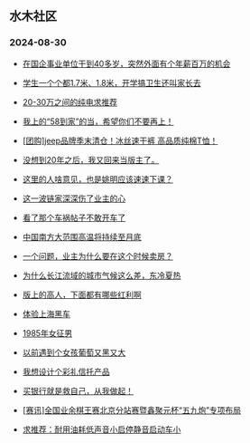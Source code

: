 ## 水木社区 
### 2024-08-30

+ [在国企事业单位干到40多岁，突然外面有个年薪百万的机会](https://www.newsmth.net/nForum/article/WorkingLife/148244)

+ [学生一个个都1.7米、1.8米，开学搞卫生还叫家长去](https://www.newsmth.net/nForum/article/PreUnivEdu/201668)

+ [20-30万之间的纯电求推荐](https://www.newsmth.net/nForum/article/GreenAuto/1658555)

+ [我上的“58到家”的当，希望你们不要再上！](https://www.newsmth.net/nForum/article/FamilyLife/1766832256)

+ [[团购]jeep品牌季末清仓！冰丝速干裤 高品质纯棉T恤！](https://www.newsmth.net/nForum/article/ADAgent_TG/1325014)

+ [没想到20年之后，我又回来当版主了。](https://www.newsmth.net/nForum/article/XiaoZhan/20592)

+ [这里的人啥意见，也是姚明应该速速下课？](https://www.newsmth.net/nForum/article/BasketballForum/4933029)

+ [这一波链家深深伤了业主的心](https://www.newsmth.net/nForum/article/OurEstate/3071859)

+ [看了那个车祸帖子不敢开车了](https://www.newsmth.net/nForum/article/AutoWorld/1944899994)

+ [中国南方大范围高温将持续至月底](https://www.newsmth.net/nForum/article/Geography/594769)

+ [一个问题，业主为什么要在这个时候卖房？](https://www.newsmth.net/nForum/article/OurEstate/3072659)

+ [为什么长江流域的城市气候这么差，东冷夏热](https://www.newsmth.net/nForum/article/Geography/595351)

+ [版上的高人，下面都有哪些红利啊](https://www.newsmth.net/nForum/article/WorkingLife/146518)

+ [体验上海黑车](https://www.newsmth.net/nForum/article/AutoWorld/1944899669)

+ [1985年女征男](https://www.newsmth.net/nForum/article/PieLove/2891269)

+ [以前遇到个女孩葡萄又黑又大](https://www.newsmth.net/nForum/article/Love/6308273)

+ [我想设计个彩礼信托产品](https://www.newsmth.net/nForum/article/FamilyLife/1766833151)

+ [买银行就是救自己，从我做起！](https://www.newsmth.net/nForum/article/Stock/10911255)

+ [[赛讯]全国业余棋王赛北京分站赛暨鑫聚元杯“五九炮”专项布局](https://www.newsmth.net/nForum/article/XiangQi/219790)

+ [求推荐：耐用油耗低声音小启停静音启动车小](https://www.newsmth.net/nForum/article/Motorbike/261341)

